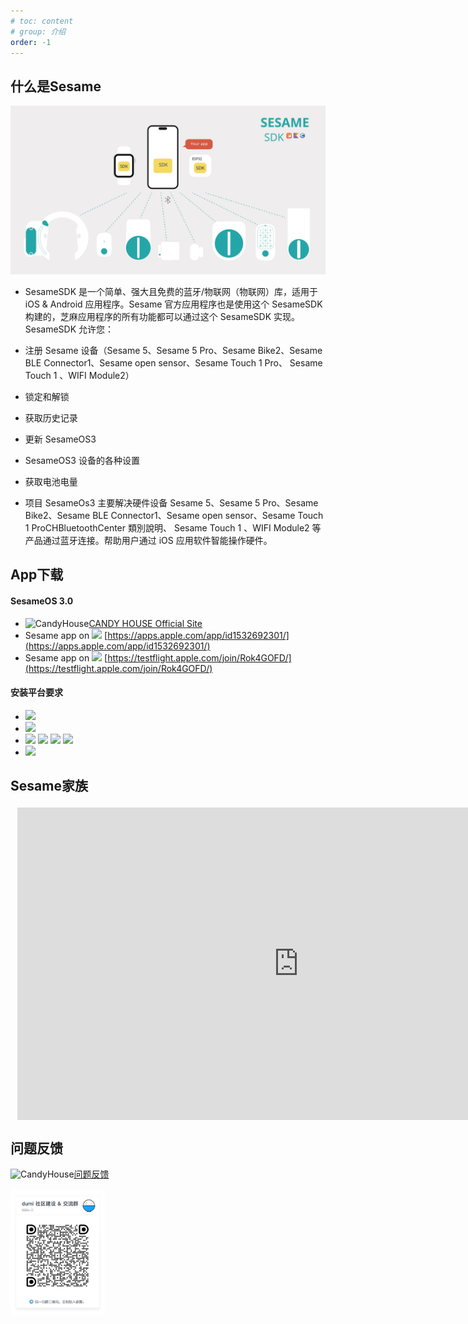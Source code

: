 ```yaml
---
# toc: content
# group: 介绍
order: -1
---
```


## 什么是Sesame


![Sesame device](https://github.com/CANDY-HOUSE/SesameSDK_iOS_with_DemoApp/blob/master/doc/src/resources/SesameSDK_20231201.png?raw=true "Sesame")

- SesameSDK 是一个简单、强大且免费的蓝牙/物联网（物联网）库，适用于 iOS & Android 应用程序。Sesame 官方应用程序也是使用这个 SesameSDK 构建的，芝麻应用程序的所有功能都可以通过这个 SesameSDK 实现。SesameSDK 允许您：

- 注册 Sesame 设备（Sesame 5、Sesame 5 Pro、Sesame Bike2、Sesame BLE Connector1、Sesame open sensor、Sesame Touch 1 Pro、 Sesame Touch 1 、WIFI Module2）
- 锁定和解锁
- 获取历史记录
- 更新 SesameOS3
- SesameOS3 设备的各种设置
- 获取电池电量
- 项目 SesameOs3 主要解决硬件设备 Sesame 5、Sesame 5 Pro、Sesame Bike2、Sesame BLE Connector1、Sesame open sensor、Sesame Touch 1 ProCHBluetoothCenter 類別說明、 Sesame Touch 1 、WIFI Module2 等产品通过蓝牙连接。帮助用户通过 iOS 应用软件智能操作硬件。



## App下载 
#### SesameOS 3.0
- ![CandyHouse](https://jp.candyhouse.co/cdn/shop/files/3_eea4302e-b1ab-435d-8112-f97d85d5eda2.png?v=1682502225&width=18)[CANDY HOUSE Official Site](https://jp.candyhouse.co/)
- Sesame app on <img src="https://img.shields.io/badge/App Store-000000?logo=apple&logoColor=white"/> [https://apps.apple.com/app/id1532692301/](https://apps.apple.com/app/id1532692301/)
- Sesame app on <img src="https://img.shields.io/badge/TestFlight-0D96F6?logo=app-store&logoColor=white"/> [https://testflight.apple.com/join/Rok4GOFD/](https://testflight.apple.com/join/Rok4GOFD/)


#### 安装平台要求

* <img src="https://img.shields.io/badge/Swift-5.3-FA7343" />
* <img src="https://img.shields.io/badge/Bluetooth-4.0LE +-0082FC" />
* <img src="https://img.shields.io/badge/iOS-12.0 +-000000" /> <img src="https://img.shields.io/badge/macOS-10.15 +-000000" /> <img src="https://img.shields.io/badge/watchOS-7.0 +-000000" />  <img src="https://img.shields.io/badge/iPadOS-12.0 +-000000" />
* <img src="https://img.shields.io/badge/Xcode-11.0 +-1575F9" />



## Sesame家族
<!-- ![Sesame device](https://raw.githubusercontent.com/CANDY-HOUSE/Sesame_BluetoothAPI_document/master/SesameOS3/candy_house_device.png "Sesame") -->

<iframe id="embed_dom" name="embed_dom" frameborder="0" style="display:block;margin-left:10.5px; margin-top:20.5px;width:900px; height:500px;" src="https://www.processon.com/embed/655b2a7bd74c071b761224f1"></iframe>


## 问题反馈

 ![CandyHouse](https://jp.candyhouse.co/cdn/shop/files/3_eea4302e-b1ab-435d-8112-f97d85d5eda2.png?v=1682502225&width=18)[问题反馈](https://github.com/CANDY-HOUSE/Sesame_BluetoothAPI_document/issues/new)


<!-- ![Sesame device](./components/forum.jpeg){width=50% height=auto} -->
<img src="./components/forum.jpeg" width="30%" height="auto">

